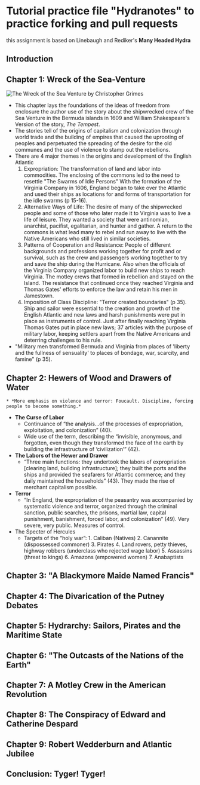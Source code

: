 # Tutorial practice file "Hydranotes" to practice forking and pull requests
this assignment is based on Linebaugh and Rediker's **Many Headed Hydra**

## Introduction

## Chapter 1: Wreck of the Sea-Venture
![The Wreck of the Sea Venture by Christopher Grimes](https://minerdescent.files.wordpress.com/2011/11/wreck-of-the-sea-venture-2.jpg)
* This chapter lays the foundations of the ideas of freedom from enclosure the author use of the story about the shipwrecked crew of the Sea Venture in the Bermuda islands in 1609 and William Shakespeare's Version of the story, _The Tempest_.
* The stories tell of the origins of capitalism and colonization through world trade and the building of empires that caused the uprooting of peoples and perpetuated the spreading of the desire for the old communes and the use of violence to stamp out the rebellions. 
* There are 4 major themes in the origins and development of the English Atlantic
	1. Expropriation: The transformation of land and labor into commodities. The enclosing of the commons led to the need to resettle "The Swarms of Idle Persons"  With the formation of the Virginia Company in 1606, England began to take over the Atlantic and used their ships as locations for and forms of transportation for the idle swarms (p 15-16).
	2. Alternative Ways of Life: The desire of many of the shipwrecked people and some of those who later made it to Virginia was to live a life of leisure. They wanted a society that were antinomian, anarchist, pacifist, egalitarian, and hunter and gather.  A return to the commons is what lead many to rebel and run away to live with the Native Americans who still lived in similar societies.  
	3. Patterns of Cooperation and Resistance: People of different backgrounds and professions working together for profit and or survival, such as the crew and passengers working together to try and save the ship during the Hurricane.  Also when the officials of the Virginia Company organized labor to build new ships to reach Virginia. The motley crews that formed in rebellion and stayed on the Island.  The resistance that continued once they reached Virginia and Thomas Gates' efforts to enforce the law and retain his men in Jamestown.
	4. Imposition of Class Discipline: "Terror created boundaries" (p 35). Ship and sailor were essential to the creation and growth of the English Atlantic and new laws and harsh punishments were put in place as instruments of control.  Just after finally reaching Virginia Thomas Gates put in place new laws; 37 articles with the purpose of military labor, keeping settlers apart from the Native Americans and deterring challenges to his rule.
* "Military men transformed Bermuda and Virginia from places of 'liberty and the fullness of sensuality' to places of bondage, war, scarcity, and famine" (p 35).

## Chapter 2: Hewers of Wood and Drawers of Water
	* *More emphasis on violence and terror: Foucault. Discipline, forcing people to become something.*
* **The Curse of Labor**
	* Continuance of “the analysis…of the processes of expropriation, exploitation, and colonization” (40).
	* Wide use of the term, describing the “invisible, anonymous, and forgotten, even though they transformed the face of the earth by building the infrastructure of ‘civilization’” (42).
* **The Labors of the Hewer and Drawer**
	* “Three main functions: they undertook the labors of expropriation [clearing land, building infrastructure]; they built the ports and the ships and provided the seafarers for Atlantic commerce; and they daily maintained the households” (43).  They made the rise of merchant capitalism possible.
* **Terror**
	* “In England, the expropriation of the peasantry was accompanied by systematic violence and terror, organized through the criminal sanction, public searches, the prisons, martial law, capital punishment, banishment, forced labor, and colonization” (49).  Very severe, very public.  Measures of control.
* The Specter of Hercules
	* Targets of the “holy war”: 1. Caliban (Natives)  2. Canannite (dispossessed commoner)  3. Pirates  4. Land rovers, petty thieves, highway robbers (underclass who rejected wage labor)  5. Assassins (threat to kings)  6. Amazons (empowered women)  7. Anabaptists

## Chapter 3: "A Blackymore Maide Named Francis"

## Chapter 4: The Divarication of the Putney Debates

## Chapter 5: Hydrarchy: Sailors, Pirates and the Maritime State

## Chapter 6: "The Outcasts of the Nations of the Earth"

## Chapter 7: A Motley Crew in the American Revolution

## Chapter 8: The Conspiracy of Edward and Catherine Despard

## Chapter 9: Robert Wedderburn and Atlantic Jubilee

## Conclusion: Tyger! Tyger!

